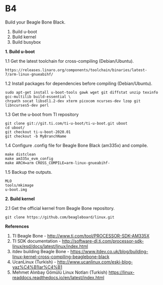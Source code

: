 # B4
Build your Beagle Bone Black.

1. Build u-boot
2. Build kernel
3. Build busybox

**1. Build u-boot**

1.1  Get the latest toolchain for cross-compiling (Debian/Ubuntu).

```
https://releases.linaro.org/components/toolchain/binaries/latest-7/arm-linux-gnueabihf/
```

1.2  Install packages for dependencies before compiling (Debian/Ubuntu).

```
sudo apt-get install u-boot-tools gawk wget git diffstat unzip texinfo gcc-multilib build-essential \ 
chrpath socat libsdl1.2-dev xterm picocom ncurses-dev lzop git libncurses5-dev perl
```

1.3  Get the u-boot from TI repository

```
git clone git://git.ti.com/ti-u-boot/ti-u-boot.git uboot
cd uboot/
git checkout ti-u-boot-2020.01
git checkout -b MyBranchName
```

1.4  Configure .config file for Beagle Bone Black (am335x) and compile.

```
make distclean
make am335x_evm_config
make ARCH=arm CROSS_COMPILE=arm-linux-gnueabihf-
```

1.5  Backup the outputs.
```
MLO
tools/mkimage
u-boot.img
```

**2. Build kernel**

2.1  Get the official kernel from Beagle Bone repository.

```
git clone https://github.com/beagleboard/linux.git
```

**References**
1. TI Beagle Bone - http://www.ti.com/tool/PROCESSOR-SDK-AM335X
2. TI SDK documentation - http://software-dl.ti.com/processor-sdk-linux/esd/docs/latest/linux/index.html
3. itdev building Beagle Bone - https://www.itdev.co.uk/blog/building-linux-kernel-cross-compiling-beaglebone-black
4. UcanLinux (Turkish) - http://www.ucanlinux.com/eski-blog-yaz%C4%B1lar%C4%B1
5. Mehmet Alınbay Gömülü Linux Notları (Turkish) https://linux-readdocs.readthedocs.io/en/latest/index.html




